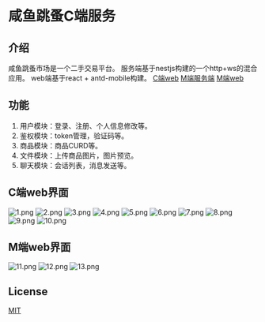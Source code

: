 # 咸鱼跳蚤C端服务
## 介绍
咸鱼跳蚤市场是一个二手交易平台。
服务端基于nestjs构建的一个http+ws的混合应用。
web端基于react + antd-mobile构建。
[C端web](https://github.com/zkeyoung/salted-fish-market)
[M端服务端](https://github.com/zkeyoung/salted-fish-service-admin)
[M端web](https://github.com/zkeyoung/salted-fish-market-admin)

## 功能
1. 用户模块：登录、注册、个人信息修改等。
2. 鉴权模块：token管理，验证码等。
3. 商品模块：商品CURD等。
4. 文件模块：上传商品图片，图片预览。
5. 聊天模块：会话列表，消息发送等。

## C端web界面
![1.png](https://raw.githubusercontent.com/zkeyoung/static/main/Salted-Fish/1.PNG)
![2.png](https://raw.githubusercontent.com/zkeyoung/static/main/Salted-Fish/2.PNG)
![3.png](https://raw.githubusercontent.com/zkeyoung/static/main/Salted-Fish/3.PNG)
![4.png](https://raw.githubusercontent.com/zkeyoung/static/main/Salted-Fish/4.PNG)
![5.png](https://raw.githubusercontent.com/zkeyoung/static/main/Salted-Fish/5.PNG)
![6.png](https://raw.githubusercontent.com/zkeyoung/static/main/Salted-Fish/6.PNG)
![7.png](https://raw.githubusercontent.com/zkeyoung/static/main/Salted-Fish/7.PNG)
![8.png](https://raw.githubusercontent.com/zkeyoung/static/main/Salted-Fish/8.PNG)
![9.png](https://raw.githubusercontent.com/zkeyoung/static/main/Salted-Fish/9.PNG)
![10.png](https://raw.githubusercontent.com/zkeyoung/static/main/Salted-Fish/10.PNG)
## M端web界面
![11.png](https://raw.githubusercontent.com/zkeyoung/static/main/Salted-Fish/11.PNG)
![12.png](https://raw.githubusercontent.com/zkeyoung/static/main/Salted-Fish/12.PNG)
![13.png](https://raw.githubusercontent.com/zkeyoung/static/main/Salted-Fish/13.PNG)

## License
[MIT](LICENSE)